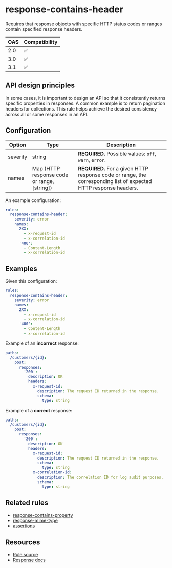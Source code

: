 # response-contains-header

Requires that response objects with specific HTTP status codes or ranges contain specified response headers.

|OAS|Compatibility|
|---|---|
|2.0|✅|
|3.0|✅|
|3.1|✅|

## API design principles

In some cases, it is important to design an API so that it consistently returns specific properties in responses. A common example is to return pagination headers for collections. This rule helps achieve the desired consistency across all or some responses in an API.

## Configuration


|Option|Type|Description|
|---|---|---|
|severity|string|**REQUIRED.** Possible values: `off`, `warn`, `error`.|
|names|Map (HTTP response code or range, [string])|**REQUIRED.** For a given HTTP response code or range, the corresponding list of expected HTTP response headers.|

An example configuration:

```yaml
rules:
  response-contains-header:
    severity: error
    names:
      2XX:
        - x-request-id
        - x-correlation-id
      '400':
        - Content-Length
        - x-correlation-id
```

## Examples

Given this configuration:

```yaml
rules:
  response-contains-header:
    severity: error
    names:
      2XX:
        - x-request-id
        - x-correlation-id
      '400':
        - Content-Length
        - x-correlation-id
```

Example of an **incorrect** response:

```yaml
paths:
  /customers/{id}:
    post:
      responses:
        '200':
          description: OK
          headers:
            x-request-id:
              description: The request ID returned in the response.
              schema:
                type: string
```

Example of a **correct** response:

```yaml
paths:
  /customers/{id}:
    post:
      responses:
        '200':
          description: OK
          headers:
            x-request-id:
              description: The request ID returned in the response.
              schema:
                type: string
            x-correlation-id:
              description: The correlation ID for log audit purposes.
              schema:
                type: string
```

## Related rules

- [response-contains-property](./response-contains-property.md)
- [response-mime-type](./response-mime-type.md)
- [assertions](./assertions.md)

## Resources

- [Rule source](https://github.com/Redocly/redocly-cli/blob/main/packages/core/src/rules/common/response-contains-header.ts)
- [Response docs](https://redocly.com/docs/openapi-visual-reference/response/)
